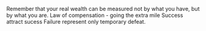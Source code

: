 Remember that your real wealth can be measured not by what you have, but by what you are.
Law of compensation - going the extra mile
Success attract sucess
Failure represent only temporary defeat.

